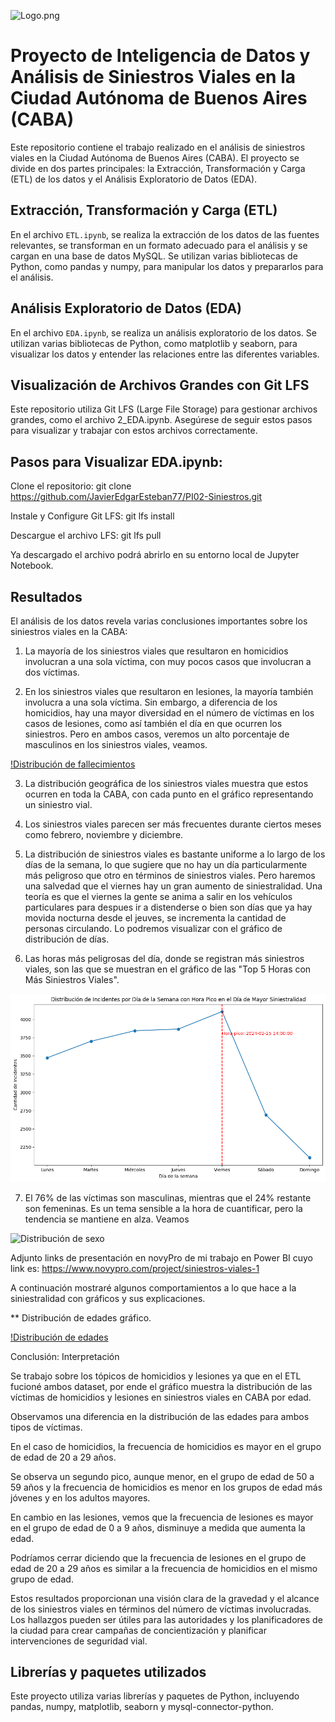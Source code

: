![Logo.png](https://github.com/JavierEdgarEsteban77/PI02/blob/7df46b2900c4000f56edb63e079ad3b8cdcf5115/Archivos%20ETL%20y%20EDA/Logo%20Siniestros.png)


# Proyecto de Inteligencia de Datos y Análisis de Siniestros Viales en la Ciudad Autónoma de Buenos Aires (CABA)

Este repositorio contiene el trabajo realizado en el análisis de siniestros viales en la Ciudad Autónoma de Buenos Aires (CABA). El proyecto se divide en dos partes principales: la Extracción, Transformación y Carga (ETL) de los datos y el Análisis Exploratorio de Datos (EDA).

## Extracción, Transformación y Carga (ETL)

En el archivo `ETL.ipynb`, se realiza la extracción de los datos de las fuentes relevantes, se transforman en un formato adecuado para el análisis y se cargan en una base de datos MySQL. Se utilizan varias bibliotecas de Python, como pandas y numpy, para manipular los datos y prepararlos para el análisis.

## Análisis Exploratorio de Datos (EDA)

En el archivo `EDA.ipynb`, se realiza un análisis exploratorio de los datos. Se utilizan varias bibliotecas de Python, como matplotlib y seaborn, para visualizar los datos y entender las relaciones entre las diferentes variables.

## Visualización de Archivos Grandes con Git LFS

Este repositorio utiliza Git LFS (Large File Storage) para gestionar archivos grandes, como el archivo 2_EDA.ipynb. Asegúrese de seguir estos pasos para visualizar y trabajar con estos archivos correctamente.

## Pasos para Visualizar EDA.ipynb:

Clone el repositorio: git clone https://github.com/JavierEdgarEsteban77/PI02-Siniestros.git

Instale y Configure Git LFS: git lfs install

Descargue el archivo LFS: git lfs pull

Ya descargado el archivo podrá abrirlo en su entorno local de Jupyter Notebook.

## Resultados

El análisis de los datos revela varias conclusiones importantes sobre los siniestros viales en la CABA:

1. La mayoría de los siniestros viales que resultaron en homicidios involucran a una sola víctima, con muy pocos casos que involucran a dos víctimas.

2. En los siniestros viales que resultaron en lesiones, la mayoría también involucra a una sola víctima. Sin embargo, a diferencia de los homicidios, hay una mayor diversidad en el número de víctimas en los casos de lesiones, como así también el día en que ocurren los siniestros. Pero en ambos casos, veremos un alto porcentaje de masculinos en los siniestros viales, veamos.

[!Distribución de fallecimientos](https://github.com/JavierEdgarEsteban77/PI02-Siniestros/blob/3cfa5fbf348637e0bb79617b7d46d46c49e22a1d/Archivos%20ETL%20EDA%20KPIs/Im%C3%A1genes/Distribuci%C3%B3n%20de%20fallecimientos.png)

3. La distribución geográfica de los siniestros viales muestra que estos ocurren en toda la CABA, con cada punto en el gráfico representando un siniestro vial.

4. Los siniestros viales parecen ser más frecuentes durante ciertos meses como febrero, noviembre y diciembre.

5. La distribución de siniestros viales es bastante uniforme a lo largo de los días de la semana, lo que sugiere que no hay un día particularmente más peligroso que otro en términos de siniestros viales. Pero haremos una salvedad que el viernes hay un gran aumento de siniestralidad. Una teoría es que el viernes la gente se anima a salir en los vehículos particulares para despues ir a distenderse o bien son días que ya hay movida nocturna desde el jeuves, se incrementa la cantidad de personas circulando. Lo podremos visualizar con el gráfico de distribución de días.

6. Las horas más peligrosas del día, donde se registran más siniestros viales, son las que se muestran en el gráfico de las "Top 5 Horas con Más Siniestros Viales".

![Distribución de días](https://github.com/JavierEdgarEsteban77/PI02-Siniestros/blob/3bd5d1a90d9a597339bc993d94fd302c139d848f/Archivos%20ETL%20EDA%20KPIs/Im%C3%A1genes/Distribuci%C3%B3n%20de%20d%C3%ADas.png)


7. El 76% de las víctimas son masculinas, mientras que el 24% restante son femeninas. Es un tema sensible a la hora de cuantificar, pero la tendencia se mantiene en alza. Veamos

![Distribución de sexo](https://github.com/JavierEdgarEsteban77/PI02-Siniestros/blob/3bd5d1a90d9a597339bc993d94fd302c139d848f/Archivos%20ETL%20EDA%20KPIs/Im%C3%A1genes/Distribuciones.png)

Adjunto links de presentación en novyPro de mi trabajo en Power BI cuyo link es: https://www.novypro.com/project/siniestros-viales-1

A continuación mostraré algunos comportamientos a lo que hace a la siniestralidad con gráficos y sus explicaciones.

** Distribución de edades gráfico.

[!Distribución de edades](https://github.com/JavierEdgarEsteban77/PI02-Siniestros/blob/3cfa5fbf348637e0bb79617b7d46d46c49e22a1d/Archivos%20ETL%20EDA%20KPIs/Im%C3%A1genes/Distribuci%C3%B3n%20de%20edades%20en%20homicidios.png)

Conclusión:
Interpretación

Se trabajo sobre los tópicos de homicidios y lesiones ya que en el ETL fucioné ambos dataset, por ende el gráfico muestra la distribución de las víctimas de homicidios y lesiones en siniestros viales en CABA por edad.

Observamos una diferencia en la distribución de las edades para ambos tipos de víctimas.

En el caso de homicidios, la frecuencia de homicidios es mayor en el grupo de edad de 20 a 29 años.

Se observa un segundo pico, aunque menor, en el grupo de edad de 50 a 59 años y la frecuencia de homicidios es menor en los grupos de edad más jóvenes y en los adultos mayores.

En cambio en las lesiones, vemos que la frecuencia de lesiones es mayor en el grupo de edad de 0 a 9 años, disminuye a medida que aumenta la edad.

Podríamos cerrar diciendo que la frecuencia de lesiones en el grupo de edad de 20 a 29 años es similar a la frecuencia de homicidios en el mismo grupo de edad.

Estos resultados proporcionan una visión clara de la gravedad y el alcance de los siniestros viales en términos del número de víctimas involucradas. Los hallazgos pueden ser útiles para las autoridades y los planificadores de la ciudad para crear campañas de concientización y planificar intervenciones de seguridad vial.

## Librerías y paquetes utilizados

Este proyecto utiliza varias librerías y paquetes de Python, incluyendo pandas, numpy, matplotlib, seaborn y mysql-connector-python.


